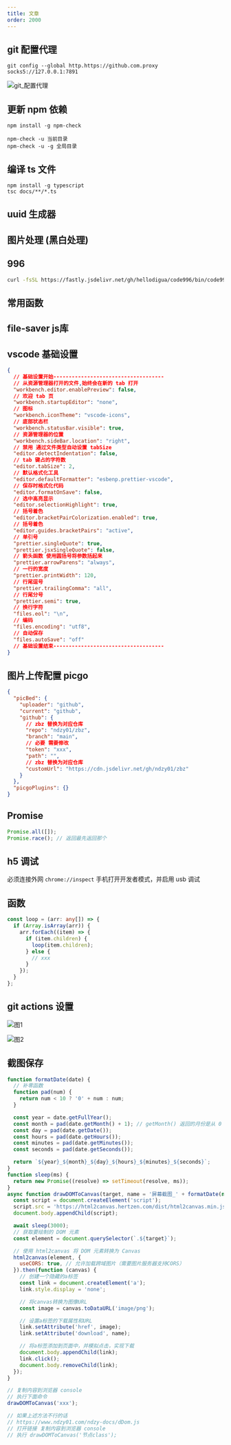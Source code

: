 ```yaml
---
title: 文章
order: 2000
---
```


## git 配置代理

`git config --global http.https://github.com.proxy socks5://127.0.0.1:7891`

![git_配置代理](https://cdn.jsdelivr.net/gh/ndzy01/img/NDZY_6c4f67af-113b-4805-a6a7-09cdc37ffa2d_git_%E9%85%8D%E7%BD%AE%E4%BB%A3%E7%90%86.png)

## 更新 npm 依赖

```
npm install -g npm-check

npm-check -u 当前目录
npm-check -u -g 全局目录
```

## 编译 ts 文件

```
npm install -g typescript
tsc docs/**/*.ts
```

## uuid 生成器

<code src="./_react/uuid.tsx"></code>

## 图片处理 (黑白处理)

<code src="./_react/react-img-upload.tsx"></code>

## 996

```bash
curl -fsSL https://fastly.jsdelivr.net/gh/hellodigua/code996/bin/code996.sh | bash
```

## 常用函数

<code src="./_react/index.tsx"></code>

## file-saver js库

## vscode 基础设置

```json
{
  // 基础设置开始------------------------------------
  // 从资源管理器打开的文件,始终会在新的 tab 打开
  "workbench.editor.enablePreview": false,
  // 欢迎 tab 页
  "workbench.startupEditor": "none",
  // 图标
  "workbench.iconTheme": "vscode-icons",
  // 底部状态栏
  "workbench.statusBar.visible": true,
  // 资源管理器的位置
  "workbench.sideBar.location": "right",
  // 禁用 通过文件类型自动设置 tabSize
  "editor.detectIndentation": false,
  // tab 键占的字符数
  "editor.tabSize": 2,
  // 默认格式化工具
  "editor.defaultFormatter": "esbenp.prettier-vscode",
  // 保存时格式化代码
  "editor.formatOnSave": false,
  // 选中高亮显示
  "editor.selectionHighlight": true,
  // 括号着色
  "editor.bracketPairColorization.enabled": true,
  // 括号着色
  "editor.guides.bracketPairs": "active",
  // 单引号
  "prettier.singleQuote": true,
  "prettier.jsxSingleQuote": false,
  // 箭头函数 使用圆括号将参数括起来
  "prettier.arrowParens": "always",
  // 一行的宽度
  "prettier.printWidth": 120,
  // 行尾逗号
  "prettier.trailingComma": "all",
  // 行尾分号
  "prettier.semi": true,
  // 换行字符
  "files.eol": "\n",
  // 编码
  "files.encoding": "utf8",
  // 自动保存
  "files.autoSave": "off"
  // 基础设置结束------------------------------------
}
```

## 图片上传配置 picgo

```json
{
  "picBed": {
    "uploader": "github",
    "current": "github",
    "github": {
      // zbz 替换为对应仓库
      "repo": "ndzy01/zbz",
      "branch": "main",
      // 必要 需要修改
      "token": "xxx",
      "path": "",
      // zbz 替换为对应仓库
      "customUrl": "https://cdn.jsdelivr.net/gh/ndzy01/zbz"
    }
  },
  "picgoPlugins": {}
}
```

## Promise

```js
Promise.all([]);
Promise.race(); // 返回最先返回那个
```

## h5 调试

必须连接外网 `chrome://inspect` 手机打开开发者模式，并启用 usb 调试

## 函数

```ts
const loop = (arr: any[]) => {
  if (Array.isArray(arr)) {
    arr.forEach((item) => {
      if (item.children) {
        loop(item.children);
      } else {
        // xxx
      }
    });
  }
};
```

## git actions 设置

![图1](https://cdn.jsdelivr.net/gh/ndzy01/img/NDZY_d9229d7c-2c6b-4276-ab73-d50a950c9794_img-1.jpg)

![图2](https://cdn.jsdelivr.net/gh/ndzy01/img/NDZY_5847a175-f877-4958-acfa-193dd258c3b8_img-2.jpg)

## 截图保存

```js
function formatDate(date) {
  // 补零函数
  function pad(num) {
    return num < 10 ? '0' + num : num;
  }

  const year = date.getFullYear();
  const month = pad(date.getMonth() + 1); // getMonth() 返回的月份是从 0 开始的
  const day = pad(date.getDate());
  const hours = pad(date.getHours());
  const minutes = pad(date.getMinutes());
  const seconds = pad(date.getSeconds());

  return `${year}_${month}_${day}_${hours}_${minutes}_${seconds}`;
}
function sleep(ms) {
  return new Promise((resolve) => setTimeout(resolve, ms));
}
async function drawDOMToCanvas(target, name = '屏幕截图_' + formatDate(new Date()) + '.png') {
  const script = document.createElement('script');
  script.src = 'https://html2canvas.hertzen.com/dist/html2canvas.min.js';
  document.body.appendChild(script);

  await sleep(3000);
  // 获取要绘制的 DOM 元素
  const element = document.querySelector(`.${target}`);

  // 使用 html2canvas 将 DOM 元素转换为 Canvas
  html2canvas(element, {
    useCORS: true, // 允许加载跨域图片（需要图片服务器支持CORS）
  }).then(function (canvas) {
    // 创建一个隐藏的a标签
    const link = document.createElement('a');
    link.style.display = 'none';

    // 将canvas转换为图像URL
    const image = canvas.toDataURL('image/png');

    // 设置a标签的下载属性和URL
    link.setAttribute('href', image);
    link.setAttribute('download', name);

    // 将a标签添加到页面中，并模拟点击，实现下载
    document.body.appendChild(link);
    link.click();
    document.body.removeChild(link);
  });
}

// 复制内容到浏览器 console
// 执行下面命令
drawDOMToCanvas('xxx');

// 如果上述方法不行的话
// https://www.ndzy01.com/ndzy-docs/dDom.js
// 打开链接 复制内容到浏览器 console
// 执行 drawDOMToCanvas('节点class');
```

<Copy msg="https://www.ndzy01.com/ndzy-docs/dDom.js"></Copy>
